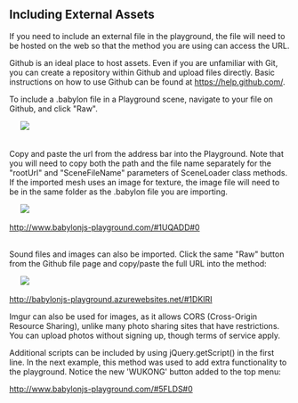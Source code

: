 ## Including External Assets

If you need to include an external file in the playground, the file will need to be hosted on the web so that the method you are using can access the URL.

Github is an ideal place to host assets. Even if you are unfamiliar with Git, you can create a repository within Github and upload files directly. Basic instructions on how to use Github can be found at https://help.github.com/.

To include a .babylon file in a Playground scene, navigate to your file on Github, and click "Raw". 

&nbsp;&nbsp;&nbsp;&nbsp;&nbsp;![](https://raw.githubusercontent.com/gson78/miscWebGLpages/master/textures/raw.jpg)

<br>
Copy and paste the url from the address bar into the Playground. Note that you will need to copy both the path and the file name separately for the "rootUrl" and "SceneFileName" parameters of SceneLoader class methods. If the imported mesh uses an image for texture, the image file will need to be in the same folder as the .babylon file you are importing.

&nbsp;&nbsp;&nbsp;&nbsp;&nbsp;![](https://raw.githubusercontent.com/gson78/miscWebGLpages/master/textures/importmeshex.jpg)

http://www.babylonjs-playground.com/#1UQADD#0

<br>
Sound files and images can also be imported. Click the same "Raw" button from the Github file page and copy/paste the full URL into the method: 

&nbsp;&nbsp;&nbsp;&nbsp;&nbsp;![](https://raw.githubusercontent.com/gson78/miscWebGLpages/master/textures/sound.music.ex.jpg)

http://babylonjs-playground.azurewebsites.net/#1DKIRI

Imgur can also be used for images, as it allows CORS (Cross-Origin Resource Sharing), unlike many photo sharing sites that have restrictions. You can upload photos without signing up, though terms of service apply.

Additional scripts can be included by using jQuery.getScript() in the first line. In the next example, this method was used to add extra functionality to the playground.  Notice the new 'WUKONG' button added to the top menu:

http://www.babylonjs-playground.com/#5FLDS#0

